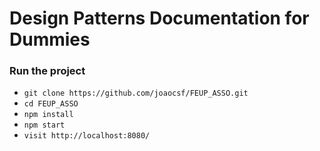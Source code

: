 # Design Patterns Documentation for Dummies

### Run the project


* `git clone https://github.com/joaocsf/FEUP_ASSO.git`
* `cd FEUP_ASSO`
* `npm install`
* `npm start`
* `visit http://localhost:8080/`

